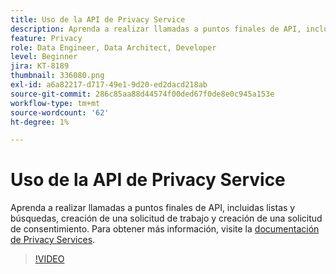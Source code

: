 ```yaml
---
title: Uso de la API de Privacy Service
description: Aprenda a realizar llamadas a puntos finales de API, incluidas listas y búsquedas, creación de una solicitud de trabajo y creación de una solicitud de consentimiento.
feature: Privacy
role: Data Engineer, Data Architect, Developer
level: Beginner
jira: KT-8189
thumbnail: 336080.png
exl-id: a6a82217-d717-49e1-9d20-ed2dacd218ab
source-git-commit: 286c85aa88d44574f00ded67f0de8e0c945a153e
workflow-type: tm+mt
source-wordcount: '62'
ht-degree: 1%

---
```



# Uso de la API de Privacy Service

Aprenda a realizar llamadas a puntos finales de API, incluidas listas y búsquedas, creación de una solicitud de trabajo y creación de una solicitud de consentimiento. Para obtener más información, visite la [documentación de Privacy Services](https://experienceleague.adobe.com/docs/experience-platform/privacy/home.html?lang=es).

>[!VIDEO](https://video.tv.adobe.com/v/336080?learn=on&enablevpops)

